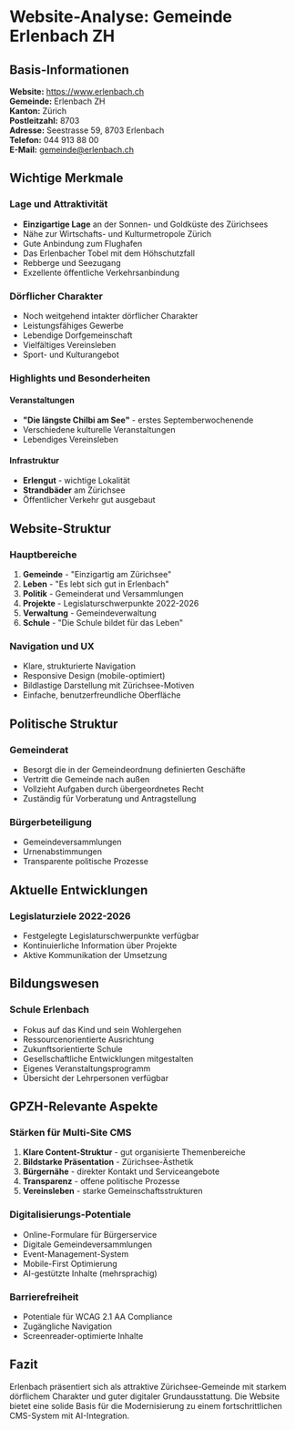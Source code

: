 # Website-Analyse: Gemeinde Erlenbach ZH

## Basis-Informationen

**Website:** https://www.erlenbach.ch  
**Gemeinde:** Erlenbach ZH  
**Kanton:** Zürich  
**Postleitzahl:** 8703  
**Adresse:** Seestrasse 59, 8703 Erlenbach  
**Telefon:** 044 913 88 00  
**E-Mail:** gemeinde@erlenbach.ch  

## Wichtige Merkmale

### Lage und Attraktivität
- **Einzigartige Lage** an der Sonnen- und Goldküste des Zürichsees
- Nähe zur Wirtschafts- und Kulturmetropole Zürich
- Gute Anbindung zum Flughafen
- Das Erlenbacher Tobel mit dem Höhschutzfall
- Rebberge und Seezugang
- Exzellente öffentliche Verkehrsanbindung

### Dörflicher Charakter
- Noch weitgehend intakter dörflicher Charakter
- Leistungsfähiges Gewerbe
- Lebendige Dorfgemeinschaft
- Vielfältiges Vereinsleben
- Sport- und Kulturangebot

### Highlights und Besonderheiten

#### Veranstaltungen
- **"Die längste Chilbi am See"** - erstes Septemberwochenende
- Verschiedene kulturelle Veranstaltungen
- Lebendiges Vereinsleben

#### Infrastruktur
- **Erlengut** - wichtige Lokalität
- **Strandbäder** am Zürichsee
- Öffentlicher Verkehr gut ausgebaut

## Website-Struktur

### Hauptbereiche
1. **Gemeinde** - "Einzigartig am Zürichsee"
2. **Leben** - "Es lebt sich gut in Erlenbach"  
3. **Politik** - Gemeinderat und Versammlungen
4. **Projekte** - Legislaturschwerpunkte 2022-2026
5. **Verwaltung** - Gemeindeverwaltung
6. **Schule** - "Die Schule bildet für das Leben"

### Navigation und UX
- Klare, strukturierte Navigation
- Responsive Design (mobile-optimiert)
- Bildlastige Darstellung mit Zürichsee-Motiven
- Einfache, benutzerfreundliche Oberfläche

## Politische Struktur

### Gemeinderat
- Besorgt die in der Gemeindeordnung definierten Geschäfte
- Vertritt die Gemeinde nach außen
- Vollzieht Aufgaben durch übergeordnetes Recht
- Zuständig für Vorberatung und Antragstellung

### Bürgerbeteiligung
- Gemeindeversammlungen
- Urnenabstimmungen
- Transparente politische Prozesse

## Aktuelle Entwicklungen

### Legislaturziele 2022-2026
- Festgelegte Legislaturschwerpunkte verfügbar
- Kontinuierliche Information über Projekte
- Aktive Kommunikation der Umsetzung

## Bildungswesen

### Schule Erlenbach
- Fokus auf das Kind und sein Wohlergehen
- Ressourcenorientierte Ausrichtung
- Zukunftsorientierte Schule
- Gesellschaftliche Entwicklungen mitgestalten
- Eigenes Veranstaltungsprogramm
- Übersicht der Lehrpersonen verfügbar

## GPZH-Relevante Aspekte

### Stärken für Multi-Site CMS
1. **Klare Content-Struktur** - gut organisierte Themenbereiche
2. **Bildstarke Präsentation** - Zürichsee-Ästhetik
3. **Bürgernähe** - direkter Kontakt und Serviceangebote
4. **Transparenz** - offene politische Prozesse
5. **Vereinsleben** - starke Gemeinschaftsstrukturen

### Digitalisierungs-Potentiale
- Online-Formulare für Bürgerservice
- Digitale Gemeindeversammlungen
- Event-Management-System
- Mobile-First Optimierung
- AI-gestützte Inhalte (mehrsprachig)

### Barrierefreiheit
- Potentiale für WCAG 2.1 AA Compliance
- Zugängliche Navigation
- Screenreader-optimierte Inhalte

## Fazit

Erlenbach präsentiert sich als attraktive Zürichsee-Gemeinde mit starkem dörflichem Charakter und guter digitaler Grundausstattung. Die Website bietet eine solide Basis für die Modernisierung zu einem fortschrittlichen CMS-System mit AI-Integration.